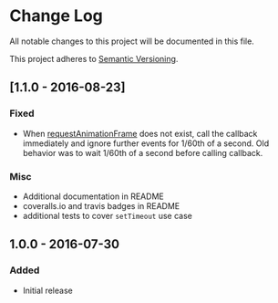 # Change Log
All notable changes to this project will be documented in this file.

This project adheres to [Semantic Versioning](http://semver.org/).

## [1.1.0 - 2016-08-23]
### Fixed
- When [requestAnimationFrame] does not exist, call the callback immediately
  and ignore further events for 1/60th of a second. Old behavior was to wait
  1/60th of a second before calling callback.

### Misc
- Additional documentation in README
- coveralls.io and travis badges in README
- additional tests to cover `setTimeout` use case

## 1.0.0 - 2016-07-30
### Added
- Initial release


[requestAnimationFrame]: https://developer.mozilla.org/en-US/docs/Web/API/window/requestAnimationFrame

[1.1.0]: https://github.com/pelotoncycle/frame-throttle/compare/v1.0.0...v1.1.0
